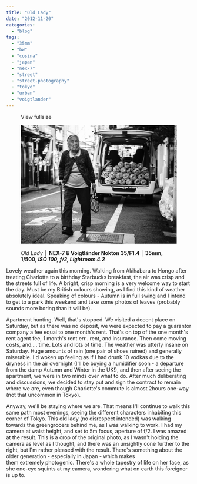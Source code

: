 ```yaml
---
title: "Old Lady"
date: "2012-11-20"
categories: 
  - "blog"
tags: 
  - "35mm"
  - "bw"
  - "cosina"
  - "japan"
  - "nex-7"
  - "street"
  - "street-photography"
  - "tokyo"
  - "urban"
  - "voigtlander"
---
```


<figure>

View fullsize

![Old Lady │&nbsp;NEX-7 &amp; Voigtländer Nokton 35/F1.4&nbsp;│ 35mm, 1/500,&nbsp;ISO 100, f/2, Lightroom 4.2](/assets/images/af656-oldlady.jpg)

<figcaption>



_Old Lady │_ __NEX-7 & Voigtländer Nokton 35/F1.4 │ 35mm, 1/500, _ISO 100, f/2, Lightroom 4.2___





</figcaption>



</figure>

Lovely weather again this morning. Walking from Akihabara to Hongo after treating Charlotte to a birthday Starbucks breakfast, the air was crisp and the streets full of life. A bright, crisp morning is a very welcome way to start the day. Must be my British colours showing, as I find this kind of weather absolutely ideal. Speaking of colours - Autumn is in full swing and I intend to get to a park this weekend and take some photos of leaves (probably sounds more boring than it will be).

Apartment hunting. Well, that's stopped. We visited a decent place on Saturday, but as there was no deposit, we were expected to pay a guarantor company a fee equal to one month's rent. That's on top of the one month's rent agent fee, 1 month's rent err.. rent, and insurance. Then come moving costs, and.... time. Lots and lots of time. The weather was utterly insane on Saturday. Huge amounts of rain (one pair of shoes ruined) and generally miserable. I'd woken up feeling as if I had drunk 10 vodkas due to the dryness in the air overnight (I'll be buying a humidifier soon - a departure from the damp Autumn and Winter in the UK!), and then after seeing the apartment, we were in two minds over what to do. After much deliberating and discussions, we decided to stay put and sign the contract to remain where we are, even though Charlotte's commute is almost 2hours one-way (not that uncommon in Tokyo).

Anyway, we'll be staying where we are. That means I'll continue to walk this same path most evenings, seeing the different characters inhabiting this corner of Tokyo. This old lady (no disrespect intended) was walking towards the greengrocers behind me, as I was walking to work. I had my camera at waist height, and set to 5m focus, aperture of f/2. I was amazed at the result. This is a crop of the original photo, as I wasn't holding the camera as level as I thought, and there was an unsightly cone further to the right, but I'm rather pleased with the result. There's something about the older generation - especially in Japan - which makes them extremely photogenic. There's a whole tapestry of life on her face, as she one-eye squints at my camera, wondering what on earth this foreigner is up to.
